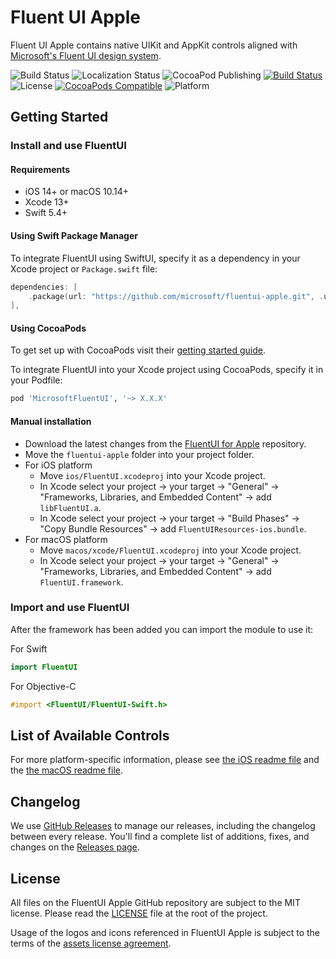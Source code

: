 # Fluent UI Apple
Fluent UI Apple contains native UIKit and AppKit controls aligned with [Microsoft's Fluent UI design system](https://www.microsoft.com/design/fluent/#/). 

![Build Status](https://github.com/microsoft/fluentui-apple/workflows/CI/badge.svg?branch=main)
![Localization Status](https://github.com/microsoft/fluentui-apple/workflows/Localize/badge.svg)
![CocoaPod Publishing](https://github.com/microsoft/fluentui-apple/workflows/Pod-Publish/badge.svg)
[![Build Status](https://dev.azure.com/microsoftdesign/fluentui-native/_apis/build/status/microsoft.fluentui-apple?branchName=main)](https://dev.azure.com/microsoftdesign/fluentui-native/_build/latest?definitionId=144&branchName=main)
![License](https://img.shields.io/github/license/Microsoft/fluentui-apple)
[![CocoaPods Compatible](https://img.shields.io/cocoapods/v/MicrosoftFluentUI)](https://cocoapods.org/pods/MicrosoftFluentUI)
![Platform](https://img.shields.io/cocoapods/p/MicrosoftFluentUI.svg?style=flat)

## Getting Started
### Install and use FluentUI

#### Requirements

- iOS 14+ or macOS 10.14+
- Xcode 13+
- Swift 5.4+

#### Using Swift Package Manager

To integrate FluentUI using SwiftUI, specify it as a dependency in your Xcode project or `Package.swift` file:

```swift
dependencies: [
    .package(url: "https://github.com/microsoft/fluentui-apple.git", .upToNextMinor(from: "X.X.X")),
],
```

#### Using CocoaPods

To get set up with CocoaPods visit their [getting started guide](https://guides.cocoapods.org/using/getting-started.html).

To integrate FluentUI into your Xcode project using CocoaPods, specify it in your Podfile:
```ruby
pod 'MicrosoftFluentUI', '~> X.X.X'
```

#### Manual installation

- Download the latest changes from the [FluentUI for Apple](https://github.com/microsoft/fluentui-apple) repository.
- Move the `fluentui-apple` folder into your project folder.
- For iOS platform
    - Move `ios/FluentUI.xcodeproj` into your Xcode project.
    - In Xcode select your project -> your target -> "General" -> "Frameworks, Libraries, and Embedded Content" -> add `libFluentUI.a`.
    - In Xcode select your project -> your target -> "Build Phases" -> "Copy Bundle Resources" -> add `FluentUIResources-ios.bundle`.
- For macOS platform
    - Move `macos/xcode/FluentUI.xcodeproj` into your Xcode project.
    - In Xcode select your project -> your target -> "General" -> "Frameworks, Libraries, and Embedded Content" -> add `FluentUI.framework`.

### Import and use FluentUI

After the framework has been added you can import the module to use it:

For Swift
```swift
import FluentUI
```
For Objective-C
```objective-c
#import <FluentUI/FluentUI-Swift.h>
```

## List of Available Controls
For more platform-specific information, please see [the iOS readme file](ios/README.md) and the [the macOS readme file](macos/README.md).

## Changelog

We use [GitHub Releases](https://github.com/blog/1547-release-your-software) to manage our releases, including the changelog between every release. You'll find a complete list of additions, fixes, and changes on the [Releases page](https://github.com/microsoft/fluentui-apple/releases).

## License

All files on the FluentUI Apple GitHub repository are subject to the MIT license. Please read the [LICENSE](LICENSE) file at the root of the project.

Usage of the logos and icons referenced in FluentUI Apple is subject to the terms of the [assets license agreement](https://aka.ms/fabric-assets-license).
